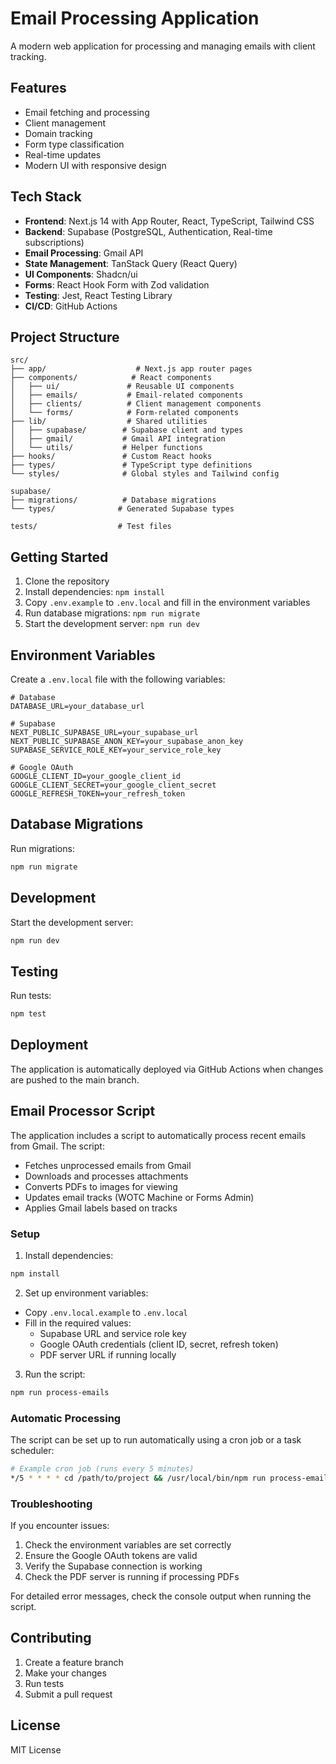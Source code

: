 # Email Processing Application

A modern web application for processing and managing emails with client tracking.

## Features

- Email fetching and processing
- Client management
- Domain tracking
- Form type classification
- Real-time updates
- Modern UI with responsive design

## Tech Stack

- **Frontend**: Next.js 14 with App Router, React, TypeScript, Tailwind CSS
- **Backend**: Supabase (PostgreSQL, Authentication, Real-time subscriptions)
- **Email Processing**: Gmail API
- **State Management**: TanStack Query (React Query)
- **UI Components**: Shadcn/ui
- **Forms**: React Hook Form with Zod validation
- **Testing**: Jest, React Testing Library
- **CI/CD**: GitHub Actions

## Project Structure

```
src/
├── app/                    # Next.js app router pages
├── components/            # React components
│   ├── ui/               # Reusable UI components
│   ├── emails/           # Email-related components
│   ├── clients/          # Client management components
│   └── forms/            # Form-related components
├── lib/                  # Shared utilities
│   ├── supabase/        # Supabase client and types
│   ├── gmail/           # Gmail API integration
│   └── utils/           # Helper functions
├── hooks/               # Custom React hooks
├── types/               # TypeScript type definitions
└── styles/              # Global styles and Tailwind config

supabase/
├── migrations/          # Database migrations
└── types/              # Generated Supabase types

tests/                  # Test files
```

## Getting Started

1. Clone the repository
2. Install dependencies: `npm install`
3. Copy `.env.example` to `.env.local` and fill in the environment variables
4. Run database migrations: `npm run migrate`
5. Start the development server: `npm run dev`

## Environment Variables

Create a `.env.local` file with the following variables:

```env
# Database
DATABASE_URL=your_database_url

# Supabase
NEXT_PUBLIC_SUPABASE_URL=your_supabase_url
NEXT_PUBLIC_SUPABASE_ANON_KEY=your_supabase_anon_key
SUPABASE_SERVICE_ROLE_KEY=your_service_role_key

# Google OAuth
GOOGLE_CLIENT_ID=your_google_client_id
GOOGLE_CLIENT_SECRET=your_google_client_secret
GOOGLE_REFRESH_TOKEN=your_refresh_token
```

## Database Migrations

Run migrations:
```bash
npm run migrate
```

## Development

Start the development server:
```bash
npm run dev
```

## Testing

Run tests:
```bash
npm test
```

## Deployment

The application is automatically deployed via GitHub Actions when changes are pushed to the main branch.

## Email Processor Script

The application includes a script to automatically process recent emails from Gmail. The script:
- Fetches unprocessed emails from Gmail
- Downloads and processes attachments
- Converts PDFs to images for viewing
- Updates email tracks (WOTC Machine or Forms Admin)
- Applies Gmail labels based on tracks

### Setup

1. Install dependencies:
```bash
npm install
```

2. Set up environment variables:
- Copy `.env.local.example` to `.env.local`
- Fill in the required values:
  - Supabase URL and service role key
  - Google OAuth credentials (client ID, secret, refresh token)
  - PDF server URL if running locally

3. Run the script:
```bash
npm run process-emails
```

### Automatic Processing

The script can be set up to run automatically using a cron job or a task scheduler:

```bash
# Example cron job (runs every 5 minutes)
*/5 * * * * cd /path/to/project && /usr/local/bin/npm run process-emails
```

### Troubleshooting

If you encounter issues:
1. Check the environment variables are set correctly
2. Ensure the Google OAuth tokens are valid
3. Verify the Supabase connection is working
4. Check the PDF server is running if processing PDFs

For detailed error messages, check the console output when running the script.

## Contributing

1. Create a feature branch
2. Make your changes
3. Run tests
4. Submit a pull request

## License

MIT License
